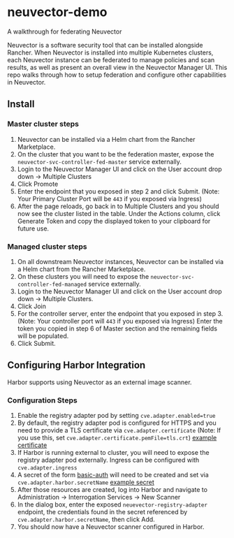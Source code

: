 # neuvector-demo
A walkthrough for federating Neuvector

Neuvector is a software security tool that can be installed alongside Rancher. When Neuvector is installed into multiple Kubernetes clusters, 
each Neuvector instance can be federated to manage policies and scan results, as well as present an overall view in the Neuvector Manager UI.
This repo walks through how to setup federation and configure other capabilities in Neuvector.



## Install

### Master cluster steps
1. Neuvector can be installed via a Helm chart from the Rancher Marketplace.
2. On the cluster that you want to be the federation master, expose the `neuvector-svc-controller-fed-master` service externally.
3. Login to the Neuvector Manager UI and click on the User account drop down -> Multiple Clusters
4. Click Promote
5. Enter the endpoint that you exposed in step 2 and click Submit. (Note: Your Primary Cluster Port will be `443` if you exposed via Ingress)
6. After the page reloads, go back in to Multiple Clusters and you should now see the cluster listed in the table. Under the Actions column, click Generate Token and copy the displayed token to your clipboard for future use.

### Managed cluster steps
1. On all downstream Neuvector instances, Neuvector can be installed via a Helm chart from the Rancher Marketplace.
2. On these clusters you will need to expose the `neuvector-svc-controller-fed-managed` service externally.
3. Login to the Neuvector Manager UI and click on the User account drop down -> Multiple Clusters.
4. Click Join
5. For the controller server, enter the endpoint that you exposed in step 3. (Note: Your controller port will `443` if you exposed via Ingress) 
Enter the token you copied in step 6 of Master section and the remaining fields will be populated.
6. Click Submit.

## Configuring Harbor Integration

Harbor supports using Neuvector as an external image scanner. 

### Configuration Steps

1. Enable the registry adapter pod by setting `cve.adapter.enabled=true`
2. By default, the registry adapter pod is configured for HTTPS and you need to provide a TLS certificate via `cve.adapter.certificate` (Note: If you use this, set `cve.adapter.certificate.pemFile=tls.crt`) [example certificate](https://raw.githubusercontent.com/nnewc/neuvector-demo/main/adapter-certificate.yaml)
3. If Harbor is running external to cluster, you will need to expose the registry adapter pod externally. Ingress can be configured with `cve.adapter.ingress`
4. A secret of the form [basic-auth](https://kubernetes.io/docs/concepts/configuration/secret/#basic-authentication-secret) will need to be created and set via `cve.adapter.harbor.secretName` [example secret](https://raw.githubusercontent.com/nnewc/neuvector-demo/main/harbor-credentials.yaml)
5. After those resources are created, log into Harbor and navigate to Administration -> Interrogation Services -> New Scanner 
6. In the dialog box, enter the exposed `neuevector-registry-adapter` endpoint, the credentials found in the secret referenced by `cve.adapter.harbor.secretName`, then click Add.
7. You should now have a Neuvector scanner configured in Harbor.


